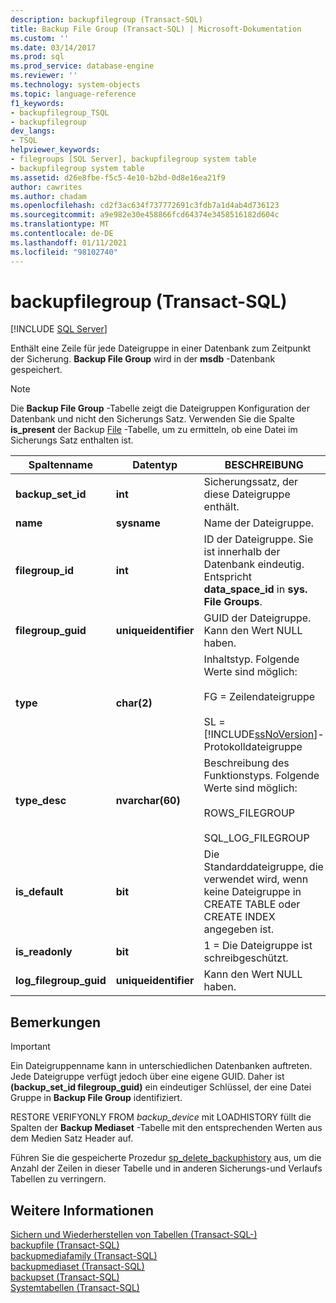 ```yaml
---
description: backupfilegroup (Transact-SQL)
title: Backup File Group (Transact-SQL) | Microsoft-Dokumentation
ms.custom: ''
ms.date: 03/14/2017
ms.prod: sql
ms.prod_service: database-engine
ms.reviewer: ''
ms.technology: system-objects
ms.topic: language-reference
f1_keywords:
- backupfilegroup_TSQL
- backupfilegroup
dev_langs:
- TSQL
helpviewer_keywords:
- filegroups [SQL Server], backupfilegroup system table
- backupfilegroup system table
ms.assetid: d26e8fbe-f5c5-4e10-b2bd-0d8e16ea21f9
author: cawrites
ms.author: chadam
ms.openlocfilehash: cd2f3ac634f737772691c3fdb7a1d4ab4d736123
ms.sourcegitcommit: a9e982e30e458866fcd64374e3458516182d604c
ms.translationtype: MT
ms.contentlocale: de-DE
ms.lasthandoff: 01/11/2021
ms.locfileid: "98102740"
---
```

# <a name="backupfilegroup-transact-sql"></a>backupfilegroup (Transact-SQL)
[!INCLUDE [SQL Server](../../includes/applies-to-version/sqlserver.md)]

  Enthält eine Zeile für jede Dateigruppe in einer Datenbank zum Zeitpunkt der Sicherung. **Backup File Group** wird in der **msdb** -Datenbank gespeichert.  
  
> [!NOTE]  
>  Die **Backup File Group** -Tabelle zeigt die Dateigruppen Konfiguration der Datenbank und nicht den Sicherungs Satz. Verwenden Sie die Spalte **is_present** der Backup [File](../../relational-databases/system-tables/backupfile-transact-sql.md) -Tabelle, um zu ermitteln, ob eine Datei im Sicherungs Satz enthalten ist.  
  
|Spaltenname|Datentyp|BESCHREIBUNG|  
|-----------------|---------------|-----------------|  
|**backup_set_id**|**int**|Sicherungssatz, der diese Dateigruppe enthält.|  
|**name**|**sysname**|Name der Dateigruppe.|  
|**filegroup_id**|**int**|ID der Dateigruppe. Sie ist innerhalb der Datenbank eindeutig. Entspricht **data_space_id** in **sys. File Groups**.|  
|**filegroup_guid**|**uniqueidentifier**|GUID der Dateigruppe. Kann den Wert NULL haben.|  
|**type**|**char(2)**|Inhaltstyp. Folgende Werte sind möglich:<br /><br /> FG = Zeilendateigruppe<br /><br /> SL = [!INCLUDE[ssNoVersion](../../includes/ssnoversion-md.md)]-Protokolldateigruppe|  
|**type_desc**|**nvarchar(60)**|Beschreibung des Funktionstyps. Folgende Werte sind möglich:<br /><br /> ROWS_FILEGROUP<br /><br /> SQL_LOG_FILEGROUP|  
|**is_default**|**bit**|Die Standarddateigruppe, die verwendet wird, wenn keine Dateigruppe in CREATE TABLE oder CREATE INDEX angegeben ist.|  
|**is_readonly**|**bit**|1 = Die Dateigruppe ist schreibgeschützt.|  
|**log_filegroup_guid**|**uniqueidentifier**|Kann den Wert NULL haben.|  
  
## <a name="remarks"></a>Bemerkungen  
  
> [!IMPORTANT]  
>  Ein Dateigruppenname kann in unterschiedlichen Datenbanken auftreten. Jede Dateigruppe verfügt jedoch über eine eigene GUID. Daher ist **(backup_set_id filegroup_guid)** ein eindeutiger Schlüssel, der eine Datei Gruppe in **Backup File Group** identifiziert.  
  
 RESTORE VERIFYONLY FROM *backup_device* mit LOADHISTORY füllt die Spalten der **Backup Mediaset** -Tabelle mit den entsprechenden Werten aus dem Medien Satz Header auf.  
  
 Führen Sie die gespeicherte Prozedur [sp_delete_backuphistory](../../relational-databases/system-stored-procedures/sp-delete-backuphistory-transact-sql.md) aus, um die Anzahl der Zeilen in dieser Tabelle und in anderen Sicherungs-und Verlaufs Tabellen zu verringern.  
  
## <a name="see-also"></a>Weitere Informationen  
 [Sichern und Wiederherstellen von Tabellen &#40;Transact-SQL-&#41;](../../relational-databases/system-tables/backup-and-restore-tables-transact-sql.md)   
 [backupfile &#40;Transact-SQL&#41;](../../relational-databases/system-tables/backupfile-transact-sql.md)   
 [backupmediafamily &#40;Transact-SQL&#41;](../../relational-databases/system-tables/backupmediafamily-transact-sql.md)   
 [backupmediaset &#40;Transact-SQL&#41;](../../relational-databases/system-tables/backupmediaset-transact-sql.md)   
 [backupset &#40;Transact-SQL&#41;](../../relational-databases/system-tables/backupset-transact-sql.md)   
 [Systemtabellen &#40;Transact-SQL&#41;](../../relational-databases/system-tables/system-tables-transact-sql.md)  
  
  
